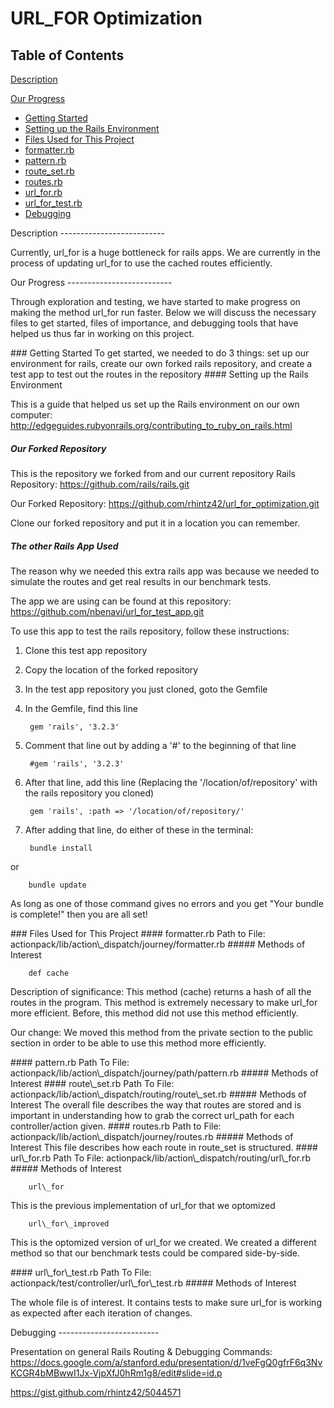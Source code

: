 URL\_FOR Optimization
=====================

Table of Contents
--------------------------
[Description](#description)

[Our Progress](#our_progress)
* [Getting Started](#getting_started)
 * [Setting up the Rails Environment](#setting_up_the_rails_environment)
* [Files Used for This Project](#files_used_for_this_project)
 * [formatter.rb](#formatter.rb)
 * [pattern.rb](#pattern.rb)
 * [route\_set.rb](#route_set.rb)
 * [routes.rb](#routes.rb)
 * [url\_for.rb](#url_for.rb)
 * [url\_for\_test.rb](#url_for_test.rb)
* [Debugging](#debugging)

<a name="description" />
Description
--------------------------

Currently, url\_for is a huge bottleneck for rails apps.
We are currently in the process of updating url\_for to use the cached routes efficiently.

<a name="progress" />
Our Progress
--------------------------

Through exploration and testing, we have started to make progress on making the method url\_for run faster.
Below we will discuss the necessary files to get started, files of importance, and debugging tools that have helped us thus far in working on this project.

<a name="getting_started" />
### Getting Started
To get started, we needed to do 3 things:
set up our environment for rails,
create our own forked rails repository,
and create a test app to test out the routes in the repository




<a name="setting_up_the_rails_environment" />
#### Setting up the Rails Environment

This is a guide that helped us set up the Rails environment on our own computer: http://edgeguides.rubyonrails.org/contributing_to_ruby_on_rails.html




##### Our Forked Repository
This is the repository we forked from and our current repository
Rails Repository: https://github.com/rails/rails.git

Our Forked Repository: https://github.com/rhintz42/url_for_optimization.git

Clone our forked repository and put it in a location you can remember.




##### The other Rails App Used
The reason why we needed this extra rails app was because we needed to simulate the routes and get real results in our benchmark tests.

The app we are using can be found at this repository: https://github.com/nbenavi/url_for_test_app.git

To use this app to test the rails repository, follow these instructions:

1. Clone this test app repository
2. Copy the location of the forked repository
3. In the test app repository you just cloned, goto the Gemfile
4. In the Gemfile, find this line

		gem 'rails', '3.2.3'

5. Comment that line out by adding a '#' to the beginning of that line

		#gem 'rails', '3.2.3'

6. After that line, add this line (Replacing the '/location/of/repository' with the rails repository you cloned)
		
		gem 'rails', :path => '/location/of/repository/'

7. After adding that line, do either of these in the terminal:

		bundle install
or

		bundle update

As long as one of those command gives no errors and you get "Your bundle is complete!" then you are all set!




<a name="files_used_for_this_project" />
### Files Used for This Project

<a name="formatter.rb" />
#### formatter.rb
Path to File: actionpack/lib/action\_dispatch/journey/formatter.rb
##### Methods of Interest

		def cache

Description of significance: This method (cache) returns a hash of all the routes in the program. This method is extremely necessary to make url_for more efficient. Before, this method did not use this method efficiently.

Our change: We moved this method from the private section to the public section in order to be able to use this method more efficiently.

<a name="pattern.rb" />
#### pattern.rb
Path To File: actionpack/lib/action\_dispatch/journey/path/pattern.rb
##### Methods of Interest

<a name="route_set.rb" />
#### route\_set.rb
Path To File: actionpack/lib/action\_dispatch/routing/route\_set.rb
##### Methods of Interest
The overall file describes the way that routes are stored and is important in understanding how to grab the correct url_path for each controller/action given.

<a name="routes.rb" />
#### routes.rb
Path to File: actionpack/lib/action\_dispatch/journey/routes.rb
##### Methods of Interest
This file describes how each route in route_set is structured.

<a name="url_for.rb" />
#### url\_for.rb
Path To File: actionpack/lib/action\_dispatch/routing/url\_for.rb
##### Methods of Interest

		url\_for

This is the previous implementation of url\_for that we optomized

		url\_for\_improved

This is the optomized version of url\_for we created. We created a different method so that our benchmark tests could be compared side-by-side.

<a name="url_for_test.rb" />
#### url\_for\_test.rb
Path To File: actionpack/test/controller/url\_for\_test.rb
##### Methods of Interest

The whole file is of interest. It contains tests to make sure url_for is working as expected after each iteration of changes.


<a name="debugging" />
Debugging
-------------------------

Presentation on general Rails Routing & Debugging Commands:
https://docs.google.com/a/stanford.edu/presentation/d/1veFgQ0gfrF6q3NvKCGR4bMBwwI1Jx-VjpXfJ0hRm1g8/edit#slide=id.p

https://gist.github.com/rhintz42/5044571

